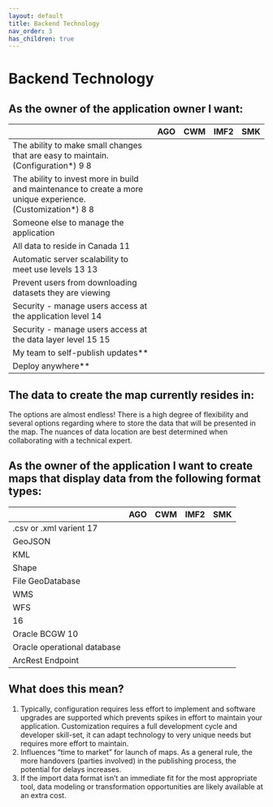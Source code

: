 ```yaml
---
layout: default
title: Backend Technology
nav_order: 3
has_children: true
---
```




# Backend Technology

## As the owner of the application owner I want:

|                                                     |AGO                         | CWM                        | IMF2                       |SMK                         |
|-----------------------------------------------------|----------------------------|----------------------------|----------------------------|----------------------------|
|The ability to make small changes that are easy to maintain. (Configuration*) 9 8
|The ability to invest more in build and maintenance to create a more unique experience. (Customization*) 8 8
|Someone else to manage the application
|All data to reside in Canada 11
|Automatic server scalability to meet use levels 13 13
|Prevent users from downloading datasets they are viewing
|Security - manage users access at the application level 14
|Security - manage users access at the data layer level 15 15
|My team to self-publish updates**
|Deploy anywhere**


## The data to create the map currently resides in:
The options are almost endless! There is a high degree of flexibility and several options
regarding where to store the data that will be presented in the map. The nuances of data
location are best determined when collaborating with a technical expert.

## As the owner of the application I want to create maps that display data from the following format types: 

|                                                     |AGO                         | CWM                        | IMF2                       |SMK                         |
|-----------------------------------------------------|----------------------------|----------------------------|----------------------------|----------------------------|
|.csv or .xml varient 17
|GeoJSON
|KML
|Shape
|File GeoDatabase
|WMS
|WFS
|16
|Oracle BCGW 10
|Oracle operational database
|ArcRest Endpoint

## What does this mean?
1. Typically, configuration requires less effort to implement and software upgrades are supported which
prevents spikes in effort to maintain your application. Customization requires a full development cycle and
developer skill-set, it can adapt technology to very unique needs but requires more effort to maintain.
2. Influences “time to market” for launch of maps. As a general rule, the more handovers (parties involved) in
the publishing process, the potential for delays increases.
3. If the import data format isn’t an immediate fit for the most appropriate tool, data modeling or transformation
opportunities are likely available at an extra cost.